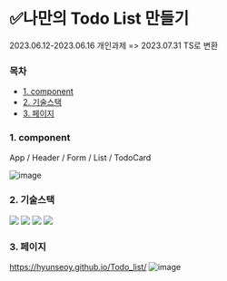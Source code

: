 # ✅나만의 Todo List 만들기

2023.06.12-2023.06.16 개인과제 => 2023.07.31 TS로 변환

### 목차

- [1. component](#1-component)
- [2. 기술스택](#2-기술스택)
- [3. 페이지](#3-페이지)

### 1. component

App / Header / Form / List / TodoCard

![image](https://github.com/HyunseoY/GOE_CINEMA/assets/130683029/abb1130f-d2a9-4c69-b9fb-c75dd67e4337)

### 2. 기술스택

<img src="https://img.shields.io/badge/typescript-3178C6?style=for-the-badge&logo=typescript&logoColor=white">
<img src="https://img.shields.io/badge/html-E34F26?style=for-the-badge&logo=html5&logoColor=white">
<img src="https://img.shields.io/badge/css-1572B6?style=for-the-badge&logo=css3&logoColor=white">
<img src="https://img.shields.io/badge/react-61DAFB?style=for-the-badge&logo=react&logoColor=white">

### 3. 페이지

https://hyunseoy.github.io/Todo_list/
![image](https://github.com/HyunseoY/GOE_CINEMA/assets/130683029/13484779-93b1-4b1c-a842-77defc4bd8e9)

